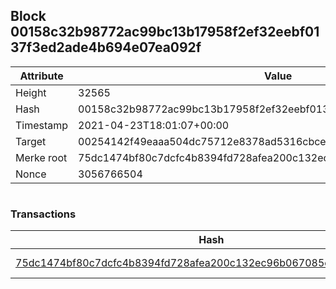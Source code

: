 ## Block 00158c32b98772ac99bc13b17958f2ef32eebf0137f3ed2ade4b694e07ea092f

Attribute | Value
--- | ---
Height | 32565
Hash | 00158c32b98772ac99bc13b17958f2ef32eebf0137f3ed2ade4b694e07ea092f
Timestamp | 2021-04-23T18:01:07+00:00
Target | 00254142f49eaaa504dc75712e8378ad5316cbcead634704b3734b6271167cc4
Merke root | 75dc1474bf80c7dcfc4b8394fd728afea200c132ec96b067085e5841395c8640
Nonce | 3056766504

```

```

### Transactions

Hash | Amount
--- | ---
[75dc1474bf80c7dcfc4b8394fd728afea200c132ec96b067085e5841395c8640](75dc1474bf80c7dcfc4b8394fd728afea200c132ec96b067085e5841395c8640.md) | 10.00000000 SKEPTI 
